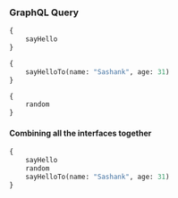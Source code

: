 ### GraphQL Query

```graphql
{
    sayHello
}
```

```graphql
{
    sayHelloTo(name: "Sashank", age: 31)
}
```

```graphql
{
    random
}
```

#### Combining all the interfaces together

```graphql
{
    sayHello
    random
    sayHelloTo(name: "Sashank", age: 31)
}
```
